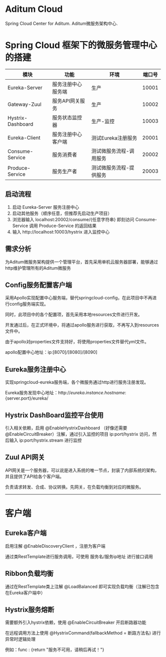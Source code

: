 # Aditum Cloud

Spring Cloud Center for Aditum. Aditum微服务架构中心. 

# Spring Cloud 框架下的微服务管理中心的搭建

|模块|功能|环境|端口号|
|---|---|---|---|
|Eureka-Server|服务注册中心服务端|生产|10001
|Gateway-Zuul|服务API网关服务|生产|10002
|Hystrix-Dashboard|服务状态监控器|生产-监控|10003
|Eureka-Client|服务注册中心客户端|测试Eureka注册服务|20001
|Consume-Service|服务消费者|测试微服务流程-调用服务|20002
|Produce-Service|服务生产者|测试微服务流程-提供服务|20003

## 启动流程

1. 启动 Eureka-Server 服务注册中心
2. 启动其他服务（顺序任意，但推荐先启动生产项目）
3. 浏览器输入 localhost:20002/consume/{任意字符串} 即刻访问 Consume-Service 调用 Produce-Service 的返回结果
4. 输入 http://localhost:10003/hystrix 进入监控中心

## 需求分析

为Aditum微服务架构提供一个管理平台，首先采用单机云服务器部署，能够通过http维护管理所有的Aditum微服务

## Config服务配置客户端

采用Apollo实现配置中心服务端，替代springcloud-config，在此项目中不再进行config服务端实现。

同时，此项目中的各个配置项，首先采用本地resources文件进行开发。

开发通过后，在正式环境中，将通过apollo服务进行获取，不再写入到resources文件中。

由于apollo对properties文件支持好，将使用properties文件替代yml文件。

apollo配置中心地址：ip:[8070]/[8080]/[8090]

## Eureka服务注册中心

实现springcloud-eureka服务端，各个微服务通过http进行服务注册发现。

Eureka服务发现中心地址：http://${eureka.instance.hostname}:${server.port}/eureka/

## Hystrix DashBoard监控平台使用

引入相关依赖，启用 @EnableHystrixDashboard （好像还需要@EnableCircuitBreaker）注解，通过引入监控的项目 ip:port/hystrix 访问，然后输入 ip:port/hystrix.stream 进行监控

## Zuul API网关

API网关是一个服务器，可以说是进入系统的唯一节点，封装了内部系统的架构，并且提供了API给各个客户端。

负责请求转发、合成、协议转换。先网关，在负载均衡到对应的微服务。

--------------------------------------------------------------

# 客户端

## Eureka客户端

启用注解 @EnableDiscoveryClient ，注册为客户端

通过类RestTemplate进行服务调用，可使用 服务名/服务ip地址 进行接口调用

## Ribbon负载均衡

通过在RestTemplate类上注解 @LoadBalanced 即可实现负载均衡（注解已包含在Eureka客户端中）

## Hystrix服务熔断

需要额外引入hystrix依赖，使用 @EnableCircuitBreaker 开启断路器功能

在远程调用方法上使用 @HystrixCommand(fallbackMethod = 断路方法名) 进行异常时逻辑处理

例如：func : {return "服务不可用，请稍后再试！"} 